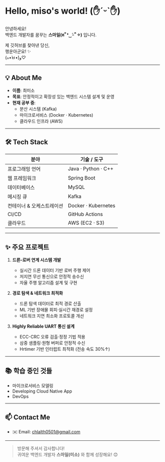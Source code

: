 # Hello, miso's world! (✋ˊᵕˋ✋)

안녕하세요!  
백엔드 개발자를 꿈꾸는 **스마일(ฅ՞ ❛‿˂̵ ՞ ✧)** 입니다.  

제 깃허브를 찾아낸 당신,  
행운아군요! ✨  
(๑•̀ㅂ•́)و♡

---

## 💡 About Me
- **이름**: 최미소  
- **목표**: 안정적이고 확장성 있는 백엔드 시스템 설계 및 운영  
- **현재 공부 중**:  
  - 분산 시스템 (Kafka)  
  - 마이크로서비스 (Docker · Kubernetes)  
  - 클라우드 인프라 (AWS)

---

## 🛠️ Tech Stack
| 분야            | 기술 / 도구               |
| --------------- | ------------------------- |
| 프로그래밍 언어 | Java · Python · C++       |
| 웹 프레임워크   | Spring Boot               |
| 데이터베이스    | MySQL                     |
| 메시징 큐       | Kafka                     |
| 컨테이너 & 오케스트레이션 | Docker · Kubernetes |
| CI/CD           | GitHub Actions            |
| 클라우드        | AWS (EC2 · S3)            |

---

## ✨ 주요 프로젝트

1. **드론-로버 연계 시스템 개발**  
   - 실시간 드론 데이터 기반 로버 주행 제어  
   - 저지연 무선 통신으로 안정적 송수신  
   - 자율 주행 알고리즘 설계 및 구현  

2. **경로 탐색 & 네트워크 최적화**  
   - 드론 탐색 데이터로 최적 경로 산출  
   - ML 기반 장애물 회피·실시간 재경로 설정  
   - 네트워크 지연 최소화 프로토콜 개선  

3. **Highly Reliable UART 통신 설계**  
   - ECC-CRC 오류 검출·정정 기법 적용  
   - 삼중 샘플링·원형 버퍼로 안정적 수신  
   - Hrtimer 기반 인터럽트 최적화 (전송 속도 30%↑)

---

## 📚 학습 중인 것들  
- 마이크로서비스 모델링  
- Developing Cloud Native App  
- DevOps

---

## 📫 Contact Me
- ✉️ Email: chlalth0501@gmail.com  

---

> 방문해 주셔서 감사합니다!  
> 귀여운 백엔드 개발자 **스마일(미소)** 와 함께 성장해요! 😊  

